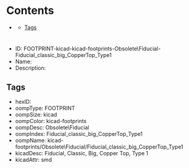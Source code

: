 



Contents
========

* [](#)
	* [Tags](#tags)

# 

- ID: FOOTPRINT-kicad-kicad-footprints-Obsolete\Fiducial-Fiducial_classic_big_CopperTop_Type1
- Name: 
- Description: 

## Tags

- hexID: 
- oompType: FOOTPRINT
- oompSize: kicad
- oompColor: kicad-footprints
- oompDesc: Obsolete\Fiducial
- oompIndex: Fiducial_classic_big_CopperTop_Type1
- oompName: kicad-footprints/Obsolete\Fiducial/Fiducial_classic_big_CopperTop_Type1
- kicadDesc: Fiducial, Classic, Big, Copper Top, Type 1
- kicadAttr: smd
